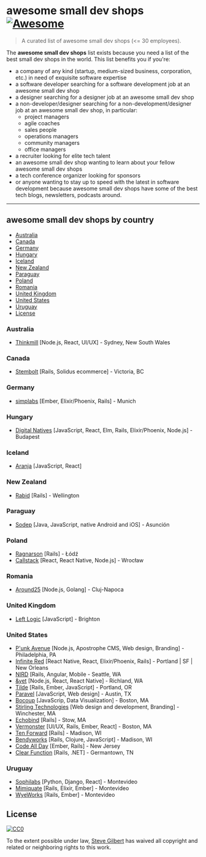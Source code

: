 # awesome small dev shops [![Awesome](https://cdn.rawgit.com/sindresorhus/awesome/d7305f38d29fed78fa85652e3a63e154dd8e8829/media/badge.svg)](https://github.com/sindresorhus/awesome)

> A curated list of awesome small dev shops (<= 30 employees). 

The **awesome small dev shops** list exists because you need a list of the best small dev shops in the world. This list benefits you if you're:

* a company of any kind (startup, medium-sized business, corporation, etc.) in need of exquisite software expertise
* a software developer searching for a software development job at an awesome small dev shop
* a designer searching for a designer job at an awesome small dev shop
* a non-developer/designer searching for a non-development/designer job at an awesome small dev shop, in particular:
    * project managers
    * agile coaches
    * sales people
    * operations managers
    * community managers
    * office managers
* a recruiter looking for elite tech talent 
* an awesome small dev shop wanting to learn about your fellow awesome small dev shops
* a tech conference organizer looking for sponsors
* or anyone wanting to stay up to speed with the latest in software development because awesome small dev shops have some of the best tech blogs, newsletters, podcasts around. 

---
## awesome small dev shops by country
<!-- START doctoc generated TOC please keep comment here to allow auto update -->
<!-- DON'T EDIT THIS SECTION, INSTEAD RE-RUN doctoc TO UPDATE -->


  - [Australia](#australia)
  - [Canada](#canada)
  - [Germany](#germany)
  - [Hungary](#hungary)
  - [Iceland](#iceland)
  - [New Zealand](#new-zealand)
  - [Paraguay](#paraguay)
  - [Poland](#poland)
  - [Romania](#romania)
  - [United Kingdom](#united-kingdom)
  - [United States](#united-states)
  - [Uruguay](#uruguay)
- [License](#license)

<!-- END doctoc generated TOC please keep comment here to allow auto update -->

### Australia
* [Thinkmill](https://www.thinkmill.com.au/) [Node.js, React, UI/UX] - Sydney, New South Wales

### Canada
* [Stembolt](https://stembolt.com/) [Rails, Solidus ecommerce] - Victoria, BC

### Germany
* [simplabs](https://simplabs.com/) [Ember, Elixir/Phoenix, Rails] - Munich

### Hungary
* [Digital Natives](https://www.digitalnatives.hu/) [JavaScript, React, Elm, Rails, Elixir/Phoenix, Node.js] - Budapest

### Iceland
* [Aranja](https://aranja.com/) [JavaScript, React]

### New Zealand
* [Rabid](https://www.rabid.co.nz/about-us/) [Rails] - Wellington

### Paraguay
* [Sodep](http://www.sodep.com.py/en/index.html) [Java, JavaScript, native Android and iOS] - Asunción

### Poland
* [Ragnarson](https://ragnarson.com/) [Rails] - Łódź 
* [Callstack](https://callstack.io/) [React, React Native, Node.js] - Wrocław

### Romania
* [Around25](https://around25.com/) [Node.js, Golang] - Cluj-Napoca

### United Kingdom 
* [Left Logic](http://leftlogic.com/) [JavaScript] - Brighton

### United States
* [P'unk Avenue](https://punkave.com/) [Node.js, Apostrophe CMS, Web design, Branding] - Philadelphia, PA
* [Infinite Red](https://infinite.red/) [React Native, React, Elixir/Phoenix, Rails] - Portland | SF | New Orleans
* [NIRD](https://nird.us/) [Rails, Angular, Mobile - Seattle, WA
* [&yet](https://andyet.com/) [Node.js, React, React Native] - Richland, WA
* [Tilde](http://www.tilde.io/) [Rails, Ember, JavaScript] - Portland, OR
* [Paravel](http://paravelinc.com/) [JavaScript, Web design] - Austin, TX
* [Bocoup](bocoup.com) [JavaScrip, Data Visualization] - Boston, MA
* [Stirling Technologies](https://stboston.com/) [Web design and development, Branding] - Winchester, MA
* [Echobind](https://echobind.com/) [Rails] - Stow, MA
* [Vermonster](http://www.vermonster.com/) [UI/UX, Rails, Ember, React] - Boston, MA
* [Ten Forward](https://tenforward.consulting/) [Rails] - Madison, WI
* [Bendyworks](http://bendyworks.com/) [Rails, Clojure, JavaScript] - Madison, WI 
* [Code All Day](http://codeallday.com/) [Ember, Rails] - New Jersey
* [Clear Function](http://clearfunction.com/) [Rails, .NET] - Germantown, TN

### Uruguay
* [Sophilabs](https://sophilabs.co/) [Python, Django, React] - Montevideo
* [Mimiquate](http://www.mimiquate.com/) [Rails, Elixir, Ember] - Montevideo
* [WyeWorks](https://wyeworks.com/) [Rails, Ember] - Montevideo

## License

[![CC0](http://mirrors.creativecommons.org/presskit/buttons/88x31/svg/cc-zero.svg)](https://creativecommons.org/publicdomain/zero/1.0/)

To the extent possible under law, [Steve Gilbert](https://gilbertindex.com/) has waived all copyright and related or neighboring rights to this work.